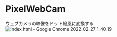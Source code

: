 # PixelWebCam
ウェブカメラの映像をドット絵風に変換する
![index html - Google Chrome 2022_02_27 1_40_19](https://user-images.githubusercontent.com/56730772/155851440-f170b89a-ca01-49c3-8aa2-7f791c3c63a7.png)
